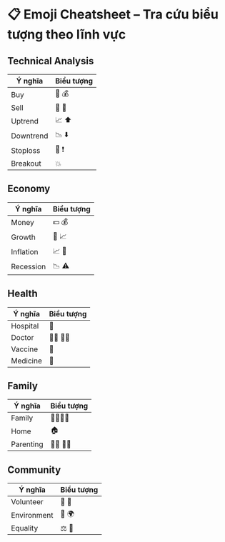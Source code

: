 # 📋 Emoji Cheatsheet – Tra cứu biểu tượng theo lĩnh vực

## Technical Analysis
| Ý nghĩa | Biểu tượng |
|---------|------------|
| Buy | 🔼 💰 |
| Sell | 🔽 💸 |
| Uptrend | 📈 ⬆️ |
| Downtrend | 📉 ⬇️ |
| Stoploss | 🚫 ❗ |
| Breakout | 💥 |

## Economy
| Ý nghĩa | Biểu tượng |
|---------|------------|
| Money | 💵 💰 |
| Growth | 🌱 📈 |
| Inflation | 📈 🔺 |
| Recession | 📉 ⚠️ |

## Health
| Ý nghĩa | Biểu tượng |
|---------|------------|
| Hospital | 🏥 |
| Doctor | 👨‍⚕️ 👩‍⚕️ |
| Vaccine | 💉 |
| Medicine | 💊 |

## Family
| Ý nghĩa | Biểu tượng |
|---------|------------|
| Family | 👨‍👩‍👧‍👦 |
| Home | 🏠 |
| Parenting | 👩‍👧 👨‍👦 |

## Community
| Ý nghĩa | Biểu tượng |
|---------|------------|
| Volunteer | 🙌 🤝 |
| Environment | 🌳 🌍 |
| Equality | ⚖️ 🟰 |

